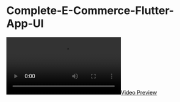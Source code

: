 # Complete-E-Commerce-Flutter-App-UI

[![Video Preview](complete_commerce_app/preview/demo.mp4)](preview/example.mp4)
